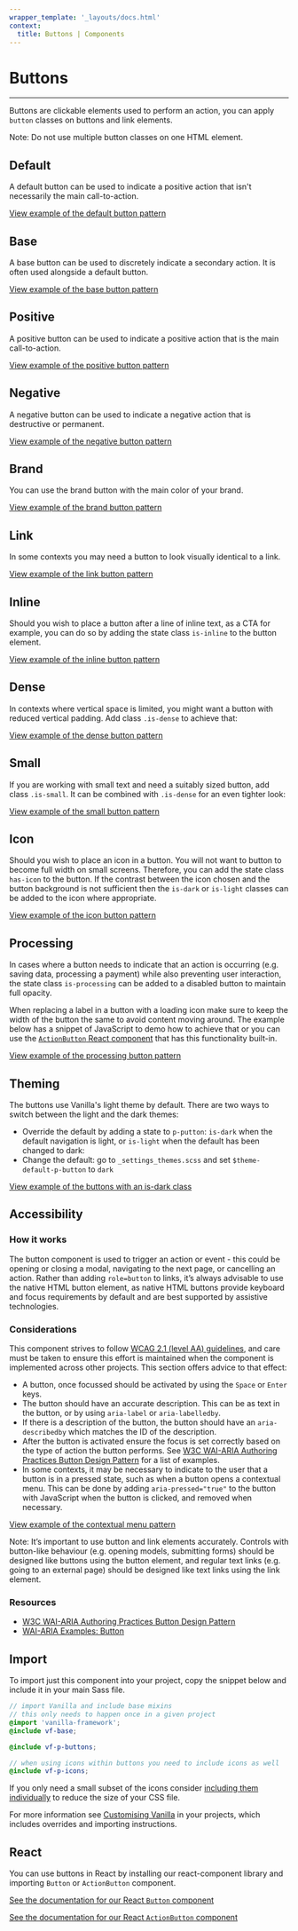 ```yaml
---
wrapper_template: '_layouts/docs.html'
context:
  title: Buttons | Components
---
```


# Buttons

<hr>

Buttons are clickable elements used to perform an action, you can apply `button` classes on buttons and link elements.

<div class="p-notification--information">
  <p class="p-notification__content">
    <span class="p-notification__title">Note:</span>
    <span class="p-notification__message">Do not use multiple button classes on one HTML element.</span>
  </p>
</div>

## Default

A default button can be used to indicate a positive action that isn't necessarily the main call-to-action.

<div class="embedded-example"><a href="/docs/examples/patterns/buttons/default/" class="js-example">
View example of the default button pattern
</a></div>

## Base

A base button can be used to discretely indicate a secondary action. It is often used alongside a default button.

<div class="embedded-example"><a href="/docs/examples/patterns/buttons/base/" class="js-example">
View example of the base button pattern
</a></div>

## Positive

A positive button can be used to indicate a positive action that is the main call-to-action.

<div class="embedded-example"><a href="/docs/examples/patterns/buttons/positive/" class="js-example">
View example of the positive button pattern
</a></div>

## Negative

A negative button can be used to indicate a negative action that is destructive or permanent.

<div class="embedded-example"><a href="/docs/examples/patterns/buttons/negative/" class="js-example">
View example of the negative button pattern
</a></div>

## Brand

You can use the brand button with the main color of your brand.

<div class="embedded-example"><a href="/docs/examples/patterns/buttons/brand/" class="js-example">
View example of the brand button pattern
</a></div>

## Link

In some contexts you may need a button to look visually identical to a link.

<div class="embedded-example"><a href="/docs/examples/patterns/buttons/link/" class="js-example">
View example of the link button pattern
</a></div>

## Inline

Should you wish to place a button after a line of inline text, as a CTA for example, you can do so by adding the state class `is-inline` to the button element.

<div class="embedded-example"><a href="/docs/examples/patterns/buttons/inline/" class="js-example">
View example of the inline button pattern
</a></div>

## Dense

In contexts where vertical space is limited, you might want a button with reduced vertical padding. Add class `.is-dense` to achieve that:

<div class="embedded-example"><a href="/docs/examples/patterns/buttons/dense/" class="js-example">
View example of the dense button pattern
</a></div>

## Small

If you are working with small text and need a suitably sized button, add class `.is-small`. It can be combined with `.is-dense` for an even tighter look:

<div class="embedded-example"><a href="/docs/examples/patterns/buttons/small/" class="js-example">
View example of the small button pattern
</a></div>

## Icon

Should you wish to place an icon in a button. You will not want to button to become full width on small screens. Therefore, you can add the state class `has-icon` to the button. If the contrast between the icon chosen and the button background is not sufficient then the `is-dark` or `is-light` classes can be added to the icon where appropriate.

<div class="embedded-example"><a href="/docs/examples/patterns/buttons/icon/" class="js-example">
View example of the icon button pattern
</a></div>

## Processing

In cases where a button needs to indicate that an action is occurring (e.g. saving data, processing a payment) while also preventing user interaction, the state class `is-processing` can be added to a disabled button to maintain full opacity.

When replacing a label in a button with a loading icon make sure to keep the width of the button the same to avoid content moving around. The example below has a snippet of JavaScript to demo how to achieve that or you can use the [`ActionButton` React component](https://canonical-web-and-design.github.io/react-components/?path=/docs/actionbutton--default-story) that has this functionality built-in.

<div class="embedded-example"><a href="/docs/examples/patterns/buttons/processing/" class="js-example">
View example of the processing button pattern
</a></div>

## Theming

The buttons use Vanilla's light theme by default. There are two ways to switch between the light and the dark themes:

- Override the default by adding a state to `p-putton`: `is-dark` when the default navigation is light, or `is-light` when the default has been changed to dark:
- Change the default: go to `_settings_themes.scss` and set `$theme-default-p-button` to `dark`

<div class="embedded-example"><a href="/docs/examples/patterns/buttons/dark" class="js-example">
View example of the buttons with an is-dark class
</a></div>

## Accessibility

### How it works

The button component is used to trigger an action or event - this could be opening or closing a modal, navigating to the next page, or cancelling an action. Rather than adding `role=button` to links, it’s always advisable to use the native HTML button element, as native HTML buttons provide keyboard and focus requirements by default and are best supported by assistive technologies.

### Considerations

This component strives to follow [WCAG 2.1 (level AA) guidelines](https://www.w3.org/TR/WCAG21/), and care must be taken to ensure this effort is maintained when the component is implemented across other projects. This section offers advice to that effect:

- A button, once focussed should be activated by using the `Space` or `Enter` keys.
- The button should have an accurate description. This can be as text in the button, or by using `aria-label` or `aria-labelledby`.
- If there is a description of the button, the button should have an `aria-describedby` which matches the ID of the description.
- After the button is activated ensure the focus is set correctly based on the type of action the button performs. See [W3C WAI-ARIA Authoring Practices Button Design Pattern](https://www.w3.org/TR/wai-aria-practices/#button) for a list of examples.
- In some contexts, it may be necessary to indicate to the user that a button is in a pressed state, such as when a button opens a contextual menu. This can be done by adding `aria-pressed="true"` to the button with JavaScript when the button is clicked, and removed when necessary.

<div class="embedded-example"><a href="/docs/examples/patterns/buttons/pressed" class="js-example" data-height="270">
View example of the contextual menu pattern
</a></div>

Note: It’s important to use button and link elements accurately. Controls with button-like behaviour (e.g. opening models, submitting forms) should be designed like buttons using the button element, and regular text links (e.g. going to an external page) should be designed like text links using the link element.

### Resources

- [W3C WAI-ARIA Authoring Practices Button Design Pattern](https://www.w3.org/TR/wai-aria-practices/#button)
- [WAI-ARIA Examples: Button](https://www.w3.org/TR/wai-aria-practices-1.1/examples/button/button.html)

## Import

To import just this component into your project, copy the snippet below and include it in your main Sass file.

```scss
// import Vanilla and include base mixins
// this only needs to happen once in a given project
@import 'vanilla-framework';
@include vf-base;

@include vf-p-buttons;

// when using icons within buttons you need to include icons as well
@include vf-p-icons;
```

If you only need a small subset of the icons consider [including them individually](/docs/patterns/icons/#import) to reduce the size of your CSS file.

For more information see [Customising Vanilla](/docs/customising-vanilla/) in your projects, which includes overrides and importing instructions.

## React

You can use buttons in React by installing our react-component library and importing `Button` or `ActionButton` component.

[See the documentation for our React `Button` component](https://canonical-web-and-design.github.io/react-components/?path=/docs/button--base#button)

[See the documentation for our React `ActionButton` component](https://canonical-web-and-design.github.io/react-components/?path=/docs/actionbutton--default-story#actionbutton)
